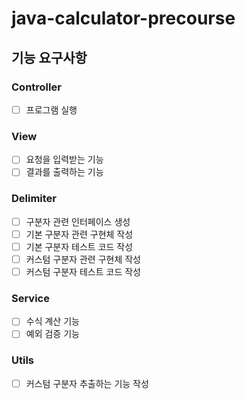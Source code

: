 # java-calculator-precourse

## 기능 요구사항

### Controller

- [ ] 프로그램 실행

### View

- [ ] 요청을 입력받는 기능
- [ ] 결과를 출력하는 기능

### Delimiter

- [ ] 구분자 관련 인터페이스 생성
- [ ] 기본 구분자 관련 구현체 작성
- [ ] 기본 구분자 테스트 코드 작성
- [ ] 커스텀 구분자 관련 구현체 작성
- [ ] 커스텀 구분자 테스트 코드 작성

### Service

- [ ] 수식 계산 기능
- [ ] 예외 검증 기능

### Utils

- [ ] 커스텀 구분자 추출하는 기능 작성